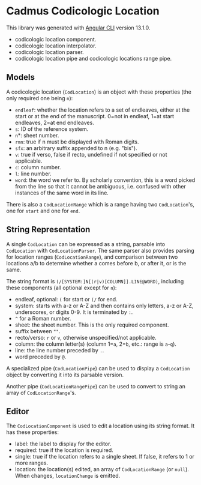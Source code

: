 # Cadmus Codicologic Location

This library was generated with [Angular CLI](https://github.com/angular/angular-cli) version 13.1.0.

- codicologic location component.
- codicologic location interpolator.
- codicologic location parser.
- codicologic location pipe and codicologic locations range pipe.

## Models

A codicologic location (`CodLocation`) is an object with these properties (the only required one being `n`):

- `endleaf`: whether the location refers to a set of endleaves, either at the start or at the end of the manuscript. 0=not in endleaf, 1=at start endleaves, 2=at end endleaves.
- `s`: ID of the reference system.
- `n`\*: sheet number.
- `rmn`: true if n must be displayed with Roman digits.
- `sfx`: an arbitrary suffix appended to n (e.g. "bis").
- `v`: true if verso, false if recto, undefined if not specified or not applicable.
- `c`: column number.
- `l`: line number.
- `word`: the word we refer to. By scholarly convention, this is a word picked from the line so that it cannot be ambiguous, i.e. confused with other instances of the same word in its line.

There is also a `CodLocationRange` which is a range having two `CodLocation`'s, one for `start` and one for `end`.

## String Representation

A single `CodLocation` can be expressed as a string, parsable into `CodLocation` with `CodLocationParser`. The same parser also provides parsing for location ranges (`CodLocationRange`), and comparison between two locations a/b to determine whether a comes before b, or after it, or is the same.

The string format is `(/[SYSTEM:]N[(r|v)[COLUMN]].LINE@WORD)`, including these components (all optional except for `n`):

- endleaf, optional: `(` for start or `(/` for end.
- system: starts with a-z or A-Z and then contains only letters, a-z or A-Z, underscores, or digits 0-9. It is terminated by `:`.
- `^` for a Roman number.
- sheet: the sheet number. This is the only required component.
- suffix between `""`.
- recto/verso: `r` or `v`, otherwise unspecified/not applicable.
- column: the column letter(s) (column 1=`a`, 2=`b`, etc.: range is `a`-`q`).
- line: the line number preceded by `.`.
- word preceded by `@`.

A specialized pipe (`CodLocationPipe`) can be used to display a `CodLocation` object by converting it into its parsable version.

Another pipe (`CodLocationRangePipe`) can be used to convert to string an array of `CodLocationRange`'s.

## Editor

The `CodLocationComponent` is used to edit a location using its string format. It has these properties:

- label: the label to display for the editor.
- required: true if the location is required.
- single: true if the location refers to a single sheet. If false, it refers to 1 or more ranges.
- location: the location(s) edited, an array of `CodLocationRange` (or `null`). When changes, `locationChange` is emitted.
